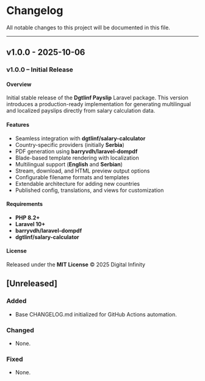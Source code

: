 # Changelog

All notable changes to this project will be documented in this file.


---

## v1.0.0 - 2025-10-06

### v1.0.0 – Initial Release

#### Overview

Initial stable release of the **Dgtlinf Payslip** Laravel package.
This version introduces a production-ready implementation for generating multilingual and localized payslips directly from salary calculation data.

#### Features

- Seamless integration with **dgtlinf/salary-calculator**
- Country-specific providers (initially **Serbia**)
- PDF generation using **barryvdh/laravel-dompdf**
- Blade-based template rendering with localization
- Multilingual support (**English** and **Serbian**)
- Stream, download, and HTML preview output options
- Configurable filename formats and templates
- Extendable architecture for adding new countries
- Published config, translations, and views for customization

#### Requirements

- **PHP 8.2+**
- **Laravel 10+**
- **barryvdh/laravel-dompdf**
- **dgtlinf/salary-calculator**

#### License

Released under the **MIT License**
© 2025 Digital Infinity

## [Unreleased]

### Added

- Base CHANGELOG.md initialized for GitHub Actions automation.

### Changed

- None.

### Fixed

- None.

